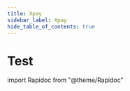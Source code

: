 ```yaml
---
title: Xpay
sidebar_label: Xpay
hide_table_of_contents: true
---
```


# Test

import Rapidoc from "@theme/Rapidoc"

<Rapidoc apiUrl="/test">
</Rapidoc>
